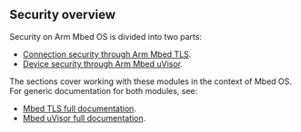 ## Security overview

Security on Arm Mbed OS is divided into two parts:

* [Connection security through Arm Mbed TLS](/docs/v5.4/reference/api-references.html#tls).
* [Device security through Arm Mbed uVisor](/docs/v5.4/reference/api-references.html#uvisor).

The sections cover working with these modules in the context of Mbed OS. For generic documentation for both modules, see:

* [Mbed TLS full documentation](https://tls.mbed.org/).
* [Mbed uVisor full documentation](https://docs.mbed.com/docs/uvisor-and-uvisor-lib-documentation/en/latest/).
